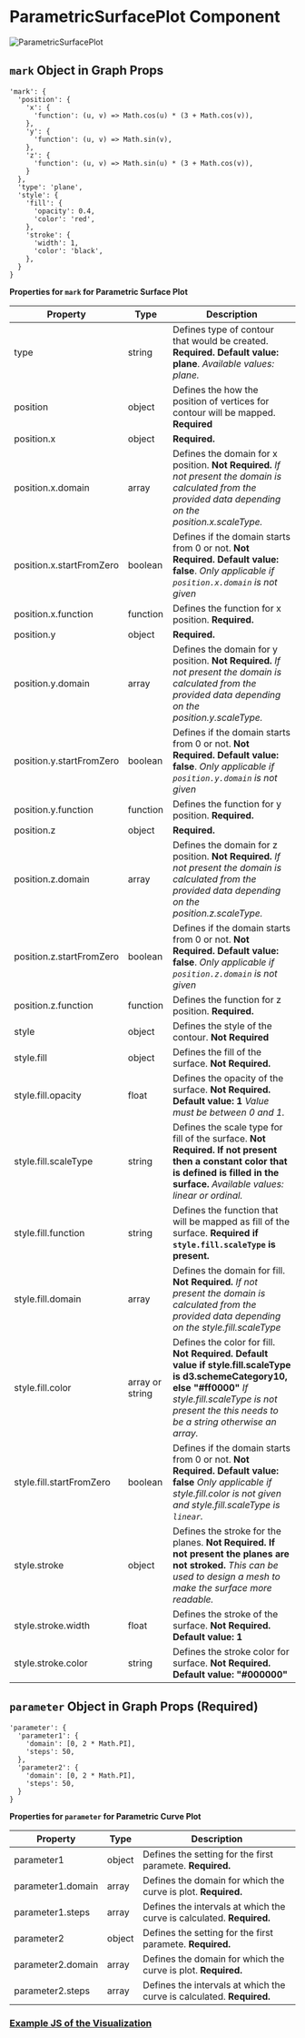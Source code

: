 # ParametricSurfacePlot Component

![ParametricSurfacePlot](../../imgs/ParametricSurfacePlot.png)

## `mark` Object in Graph Props

```
'mark': {
  'position': {
    'x': {
      'function': (u, v) => Math.cos(u) * (3 + Math.cos(v)),
    },
    'y': {
      'function': (u, v) => Math.sin(v),
    },
    'z': {
      'function': (u, v) => Math.sin(u) * (3 + Math.cos(v)),
    }
  },
  'type': 'plane',
  'style': {
    'fill': {
      'opacity': 0.4,
      'color': 'red',
    },
    'stroke': {
      'width': 1,
      'color': 'black',
    },
  }
}
```

**Properties for `mark` for Parametric Surface Plot**

| Property                 | Type            | Description                                                                                                                                                                                                           |
| ------------------------ | --------------- | --------------------------------------------------------------------------------------------------------------------------------------------------------------------------------------------------------------------- |
| type                     | string          | Defines type of contour that would be created. **Required. Default value: plane**. _Available values: plane._                                                                                                         |
| position                 | object          | Defines the how the position of vertices for contour will be mapped. **Required**                                                                                                                                     |
| position.x               | object          | **Required.**                                                                                                                                                                                                         |
| position.x.domain        | array           | Defines the domain for x position. **Not Required.** _If not present the domain is calculated from the provided data depending on the position.x.scaleType._                                                          |
| position.x.startFromZero | boolean         | Defines if the domain starts from 0 or not. **Not Required. Default value: false**. _Only applicable if `position.x.domain` is not given_                                                                             |
| position.x.function      | function        | Defines the function for x position. **Required.**                                                                                                                                                                    |
| position.y               | object          | **Required.**                                                                                                                                                                                                         |
| position.y.domain        | array           | Defines the domain for y position. **Not Required.** _If not present the domain is calculated from the provided data depending on the position.y.scaleType._                                                          |
| position.y.startFromZero | boolean         | Defines if the domain starts from 0 or not. **Not Required. Default value: false**. _Only applicable if `position.y.domain` is not given_                                                                             |
| position.y.function      | function        | Defines the function for y position. **Required.**                                                                                                                                                                    |
| position.z               | object          | **Required.**                                                                                                                                                                                                         |
| position.z.domain        | array           | Defines the domain for z position. **Not Required.** _If not present the domain is calculated from the provided data depending on the position.z.scaleType._                                                          |
| position.z.startFromZero | boolean         | Defines if the domain starts from 0 or not. **Not Required. Default value: false**. _Only applicable if `position.z.domain` is not given_                                                                             |
| position.z.function      | function        | Defines the function for z position. **Required.**                                                                                                                                                                    |
| style                    | object          | Defines the style of the contour. **Not Required**                                                                                                                                                                    |
| style.fill               | object          | Defines the fill of the surface. **Not Required.**                                                                                                                                                                    |
| style.fill.opacity       | float           | Defines the opacity of the surface. **Not Required. Default value: 1** _Value must be between 0 and 1._                                                                                                               |
| style.fill.scaleType     | string          | Defines the scale type for fill of the surface. **Not Required. If not present then a constant color that is defined is filled in the surface.** _Available values: linear or ordinal._                               |
| style.fill.function      | string          | Defines the function that will be mapped as fill of the surface. **Required if `style.fill.scaleType` is present.**                                                                                                   |
| style.fill.domain        | array           | Defines the domain for fill. **Not Required.** _If not present the domain is calculated from the provided data depending on the style.fill.scaleType_                                                                 |
| style.fill.color         | array or string | Defines the color for fill. **Not Required. Default value if style.fill.scaleType is d3.schemeCategory10, else "#ff0000"** _If style.fill.scaleType is not present the this needs to be a string otherwise an array._ |
| style.fill.startFromZero | boolean         | Defines if the domain starts from 0 or not. **Not Required. Default value: false** _Only applicable if style.fill.color is not given and style.fill.scaleType is `linear`._                                           |
| style.stroke             | object          | Defines the stroke for the planes. **Not Required. If not present the planes are not stroked.** _This can be used to design a mesh to make the surface more readable._                                                |
| style.stroke.width       | float           | Defines the stroke of the surface. **Not Required. Default value: 1**                                                                                                                                                 |
| style.stroke.color       | string          | Defines the stroke color for surface. **Not Required. Default value: "#000000"**                                                                                                                                      |

## `parameter` Object in Graph Props (Required)

```
'parameter': {
  'parameter1': {
    'domain': [0, 2 * Math.PI],
    'steps': 50,
  },
  'parameter2': {
    'domain': [0, 2 * Math.PI],
    'steps': 50,
  }
}
```

**Properties for `parameter` for Parametric Curve Plot**

| Property          | Type   | Description                                                           |
| ----------------- | ------ | --------------------------------------------------------------------- |
| parameter1        | object | Defines the setting for the first paramete. **Required.**             |
| parameter1.domain | array  | Defines the domain for which the curve is plot. **Required.**         |
| parameter1.steps  | array  | Defines the intervals at which the curve is calculated. **Required.** |
| parameter2        | object | Defines the setting for the first paramete. **Required.**             |
| parameter2.domain | array  | Defines the domain for which the curve is plot. **Required.**         |
| parameter2.steps  | array  | Defines the intervals at which the curve is calculated. **Required.** |

### [Example JS of the Visualization](../../examples/Plots/ParametricSurfacePlot.js)
